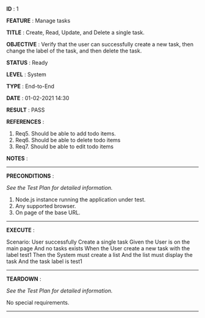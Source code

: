**ID**              : 1

**FEATURE**         : Manage tasks

**TITLE**           : Create, Read, Update, and Delete a single task.

**OBJECTIVE**       : Verify that the user can successfully create a new task, then change the label of the task, and then delete the task.

**STATUS**          : Ready

**LEVEL**           : System

**TYPE**            : End-to-End

**DATE**            : 01-02-2021 14:30

**RESULT**          : PASS

**REFERENCES**      :

1. Req5. Should be able to add todo items.
2. Req6. Should be able to delete todo items 
3. Req7. Should be able to edit todo items 

**NOTES**           :

----

**PRECONDITIONS**   :

_See the Test Plan for detailed information._

1. Node.js instance running the application under test.
2. Any supported browser.
3. On page of the base URL.

----

**EXECUTE**         :

Scenario: User successfully Create a single task
Given the User is on the main page
And no tasks exists
When the User create a new task with the label test1
Then the System must create a list
And the list must display the task
And the task label is test1


----

**TEARDOWN**        :

_See the Test Plan for detailed information._

No special requirements.

----


